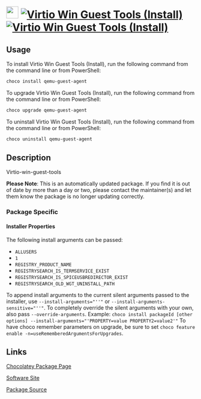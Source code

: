 # <img src="https://cdn.jsdelivr.net/gh/strausmann/ChocolateyPackages/icons/qemu.png" width="32" height="32"/> [![Virtio Win Guest Tools (Install)](https://img.shields.io/chocolatey/v/qemu-guest-agent.svg?label=Virtio+Win+Guest+Tools+(Install))](https://community.chocolatey.org/packages/qemu-guest-agent) [![Virtio Win Guest Tools (Install)](https://img.shields.io/chocolatey/dt/qemu-guest-agent.svg)](https://community.chocolatey.org/packages/qemu-guest-agent)

## Usage

To install Virtio Win Guest Tools (Install), run the following command from the command line or from PowerShell:

```powershell
choco install qemu-guest-agent
```

To upgrade Virtio Win Guest Tools (Install), run the following command from the command line or from PowerShell:

```powershell
choco upgrade qemu-guest-agent
```

To uninstall Virtio Win Guest Tools (Install), run the following command from the command line or from PowerShell:

```powershell
choco uninstall qemu-guest-agent
```

## Description

Virtio-win-guest-tools

**Please Note**: This is an automatically updated package. If you find it is
out of date by more than a day or two, please contact the maintainer(s) and
let them know the package is no longer updating correctly.

### Package Specific
#### Installer Properties
The following install arguments can be passed:
 * `ALLUSERS`
 * `1`
 * `REGISTRY_PRODUCT_NAME`
 * `REGISTRYSEARCH_IS_TERMSERVICE_EXIST`
 * `REGISTRYSEARCH_IS_SPICEUSBREDIRECTOR_EXIST`
 * `REGISTRYSEARCH_OLD_WGT_UNINSTALL_PATH`

To append install arguments to the current silent arguments passed to the installer, use `--install-arguments="''"` or `--install-arguments-sensitive="''"`. To completely override the silent arguments with your own, also pass `--override-arguments`.
 Example: `choco install packageId [other options] --install-arguments="'PROPERTY=value PROPERTY2=value2'"`
To have choco remember parameters on upgrade, be sure to set `choco feature enable -n=useRememberedArgumentsForUpgrades`.
    

## Links

[Chocolatey Package Page](https://community.chocolatey.org/packages/qemu-guest-agent)

[Software Site](https://github.com/virtio-win/kvm-guest-drivers-windows)

[Package Source](https://github.com/strausmann/ChocolateyPackages/tree/master/automatic/qemu-guest-agent)

